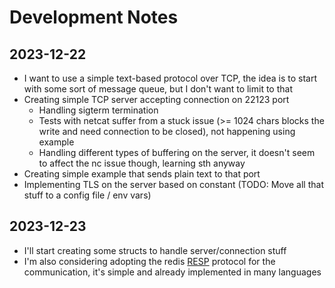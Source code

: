 # Development Notes

## 2023-12-22

- I want to use a simple text-based protocol over TCP, the idea is to start with some sort of message queue, but I don't want to limit to that
- Creating simple TCP server accepting connection on 22123 port
  - Handling sigterm termination
  - Tests with netcat suffer from a stuck issue (>= 1024 chars blocks the write and need connection to be closed), not happening using example
  - Handling different types of buffering on the server, it doesn't seem to affect the nc issue though, learning sth anyway
- Creating simple example that sends plain text to that port
- Implementing TLS on the server based on constant (TODO: Move all that stuff to a config file / env vars)

## 2023-12-23

- I'll start creating some structs to handle server/connection stuff
- I'm also considering adopting the redis [RESP](https://redis.io/docs/reference/protocol-spec/) protocol for the communication, it's simple and already implemented in many languages

